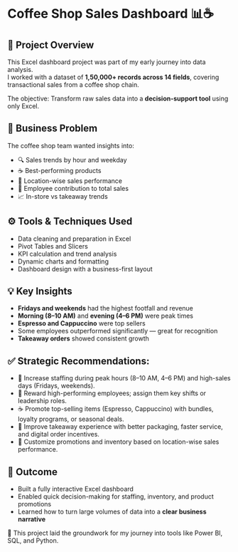 # Coffee Shop Sales Dashboard 📊☕

## 📖 Project Overview

This Excel dashboard project was part of my early journey into data analysis.  
I worked with a dataset of **1,50,000+ records across 14 fields**, covering transactional sales from a coffee shop chain.

The objective: Transform raw sales data into a **decision-support tool** using only Excel.

## 💼 Business Problem

The coffee shop team wanted insights into:
- 🔍 Sales trends by hour and weekday
- ☕ Best-performing products
- 📍 Location-wise sales performance
- 👥 Employee contribution to total sales
- 📈 In-store vs takeaway trends

## ⚙️ Tools & Techniques Used

- Data cleaning and preparation in Excel  
- Pivot Tables and Slicers  
- KPI calculation and trend analysis  
- Dynamic charts and formatting  
- Dashboard design with a business-first layout

## 💡 Key Insights

- **Fridays and weekends** had the highest footfall and revenue  
- **Morning (8–10 AM)** and **evening (4–6 PM)** were peak times  
- **Espresso and Cappuccino** were top sellers  
- Some employees outperformed significantly — great for recognition  
- **Takeaway orders** showed consistent growth

## ✅ Strategic Recommendations:
- 📅 Increase staffing during peak hours (8–10 AM, 4–6 PM) and high-sales days (Fridays, weekends).
- 🌟 Reward high-performing employees; assign them key shifts or leadership roles.
- ☕ Promote top-selling items (Espresso, Cappuccino) with bundles, loyalty programs, or seasonal deals.
- 🚀 Improve takeaway experience with better packaging, faster service, and digital order incentives.
- 📍 Customize promotions and inventory based on location-wise sales performance.


## 🎯 Outcome

- Built a fully interactive Excel dashboard  
- Enabled quick decision-making for staffing, inventory, and product promotions  
- Learned how to turn large volumes of data into a **clear business narrative**

📌 This project laid the groundwork for my journey into tools like Power BI, SQL, and Python.  

 
